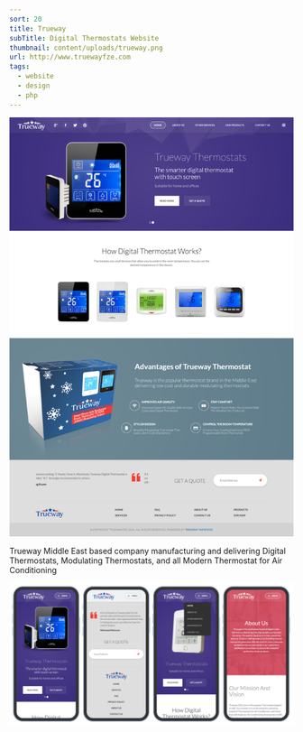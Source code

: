 ```yaml
---
sort: 20
title: Trueway
subTitle: Digital Thermostats Website
thumbnail: content/uploads/trueway.png
url: http://www.truewayfze.com
tags:
  - website
  - design
  - php
---
```


![Trueway Home](content/uploads/trueway-home.png)

Trueway Middle East based company manufacturing and delivering Digital Thermostats, Modulating Thermostats, and all Modern Thermostat for Air Conditioning

![Trueway](content/uploads/trueway-responsive.png)
